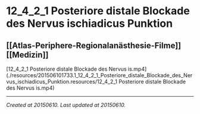 # 12_4_2_1 Posteriore distale Blockade des Nervus ischiadicus Punktion
 [[Atlas-Periphere-Regionalanästhesie-Filme]] [[Medizin]] 
---



[12\_4\_2\_1 Posteriore distale Blockade des Nervus is.mp4](./resources/201506101733.1_12_4_2_1_Posteriore_distale_Blockade_des_Nervus_ischiadicus_Punktion.resources/12_4_2_1 Posteriore distale Blockade des Nervus is.mp4)

---

_Created at 20150610._
_Last updated at 20150610._



